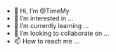 - 👋 Hi, I’m @TimeMy
- 👀 I’m interested in ...
- 🌱 I’m currently learning ...
- 💞️ I’m looking to collaborate on ...
- 📫 How to reach me ...

<!---
TimeMy/TimeMy is a ✨ special ✨ repository because its `README.md` (this file) appears on your GitHub profile.
You can click the Preview link to take a look at your changes.
--->
